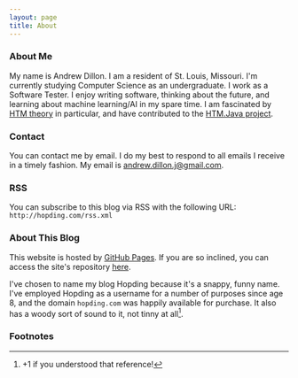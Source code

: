 ```yaml
---
layout: page
title: About
---
```

### About Me

My name is Andrew Dillon. I am a resident of St. Louis, Missouri. I'm currently studying Computer Science as an undergraduate. I work as a Software Tester. I enjoy writing software, thinking about the future, and learning about machine learning/AI in my spare time. I am fascinated by [HTM theory](https://en.wikipedia.org/wiki/Hierarchical_temporal_memory) in particular, and have contributed to the [HTM.Java project](https://github.com/numenta/htm.java/blob/master/README.md).

### Contact

You can contact me by email. I do my best to respond to all emails I receive in a timely fashion.
My email is andrew.dillon.j@gmail.com.

### RSS

You can subscribe to this blog via RSS with the following URL:
`http://hopding.com/rss.xml`

### About This Blog

This website is hosted by [GitHub Pages](https://pages.github.com/). If you are so
inclined, you can access the site's repository [here](https://github.com/Hopding/Hopding.github.io).

I've chosen to name my blog Hopding because it's a snappy, funny name. I've employed Hopding as a
username for a number of purposes since age 8, and the domain `hopding.com` was happily available for purchase.
It also has a woody sort of sound to it, not tinny at all[^1].

### Footnotes
[^1]: +1 if you understood that reference!
